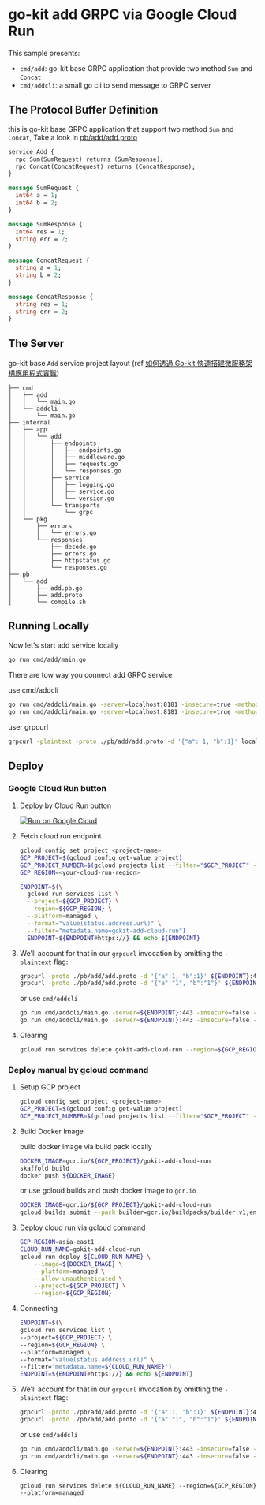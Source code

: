 # go-kit add GRPC via Google Cloud Run




This sample presents:
- `cmd/add`: go-kit base GRPC application that provide two method `Sum` and `Concat`
- `cmd/addcli`: a small go cli to send message to GRPC server

## The Protocol Buffer Definition

this is go-kit base GRPC application that support two method `Sum` and `Concat`, Take a look in [pb/add/add.proto](pb/add/add.proto)

```protobuf
service Add {
  rpc Sum(SumRequest) returns (SumResponse);
  rpc Concat(ConcatRequest) returns (ConcatResponse);
}

message SumRequest {
  int64 a = 1;
  int64 b = 2;
}

message SumResponse {
  int64 res = 1;
  string err = 2;
}

message ConcatRequest {
  string a = 1;
  string b = 2;
}

message ConcatResponse {
  string res = 1;
  string err = 2;
}
```

## The Server

go-kit base `Add` service project layout (ref [如何透過 Go-kit 快速搭建微服務架構應用程式實戰](https://www.slideshare.net/cagechung/gokit-239269720))

```
├── cmd
│   ├── add
│   │   └── main.go
│   └── addcli
│       └── main.go
├── internal
│   ├── app
│   │   └── add
│   │       ├── endpoints
│   │       │   ├── endpoints.go
│   │       │   ├── middleware.go
│   │       │   ├── requests.go
│   │       │   └── responses.go
│   │       ├── service
│   │       │   ├── logging.go
│   │       │   ├── service.go
│   │       │   └── version.go
│   │       └── transports
│   │           └── grpc
│   └── pkg
│       ├── errors
│       │   └── errors.go
│       └── responses
│           ├── decode.go
│           ├── errors.go
│           ├── httpstatus.go
│           └── responses.go
├── pb
│   └── add
│       ├── add.pb.go
│       ├── add.proto
│       └── compile.sh
```

## Running Locally

Now let's start add service locally

```sh
go run cmd/add/main.go
```

There are tow way you connect add GRPC service

use cmd/addcli 
```sh
go run cmd/addcli/main.go -server=localhost:8181 -insecure=true -method=sum 1 1
go run cmd/addcli/main.go -server=localhost:8181 -insecure=true -method=concat 1 1
```

user grpcurl
```sh
grpcurl -plaintext -proto ./pb/add/add.proto -d '{"a": 1, "b":1}' localhost:8181 pb.Add.Sum
```

## Deploy

### Google Cloud Run button

1. Deploy by Cloud Run button

    [![Run on Google Cloud](https://deploy.cloud.run/button.svg)](https://deploy.cloud.run)

2. Fetch cloud run endpoint

    ```sh
    gcloud config set project <project-name>
    GCP_PROJECT=$(gcloud config get-value project)
    GCP_PROJECT_NUMBER=$(gcloud projects list --filter="$GCP_PROJECT" --format="value(PROJECT_NUMBER)")
    GCP_REGION=<your-cloud-run-region>

    ENDPOINT=$(\
      gcloud run services list \
      --project=${GCP_PROJECT} \
      --region=${GCP_REGION} \
      --platform=managed \
      --format="value(status.address.url)" \
      --filter="metadata.name=gokit-add-cloud-run") 
      ENDPOINT=${ENDPOINT#https://} && echo ${ENDPOINT}
    ```

3. We'll account for that in our `grpcurl` invocation by omitting the `-plaintext` flag:

    ```sh
    grpcurl -proto ./pb/add/add.proto -d '{"a":1, "b":1}' ${ENDPOINT}:443 pb.Add.Sum
    grpcurl -proto ./pb/add/add.proto -d '{"a":"1", "b":"1"}' ${ENDPOINT}:443 pb.Add.Concat
    ```

    or use `cmd/addcli`

    ```sh
    go run cmd/addcli/main.go -server=${ENDPOINT}:443 -insecure=false -method=sum 1 1
    go run cmd/addcli/main.go -server=${ENDPOINT}:443 -insecure=false -method=concat 1 1
    ```

4. Clearing
    ```sh
    gcloud run services delete gokit-add-cloud-run --region=${GCP_REGION} --platform=managed
    ```

### Deploy manual by gcloud command

1. Setup GCP project

    ```sh
    gcloud config set project <project-name>
    GCP_PROJECT=$(gcloud config get-value project)
    GCP_PROJECT_NUMBER=$(gcloud projects list --filter="$GCP_PROJECT" --format="value(PROJECT_NUMBER)")
    ```

1. Build Docker Image

    build docker image via build pack locally

    ```sh
    DOCKER_IMAGE=gcr.io/${GCP_PROJECT}/gokit-add-cloud-run
    skaffold build
    docker push ${DOCKER_IMAGE}
    ```

    or use gcloud builds and push docker image to `gcr.io`

    ```sh
    DOCKER_IMAGE=gcr.io/${GCP_PROJECT}/gokit-add-cloud-run
    gcloud builds submit --pack builder=gcr.io/buildpacks/builder:v1,env=GOOGLE_BUILDABLE=cmd/add/main.go,image=${DOCKER_IMAGE}
    ```

1. Deploy cloud run via gcloud command

    ```sh
    GCP_REGION=asia-east1
    CLOUD_RUN_NAME=gokit-add-cloud-run
    gcloud run deploy ${CLOUD_RUN_NAME} \
        --image=${DOCKER_IMAGE} \
        --platform=managed \
        --allow-unauthenticated \
        --project=${GCP_PROJECT} \
        --region=${GCP_REGION}
    ```

1. Connecting

    ```sh
    ENDPOINT=$(\
    gcloud run services list \
    --project=${GCP_PROJECT} \
    --region=${GCP_REGION} \
    --platform=managed \
    --format="value(status.address.url)" \
    --filter="metadata.name=${CLOUD_RUN_NAME}") 
    ENDPOINT=${ENDPOINT#https://} && echo ${ENDPOINT}
    ```

1. We'll account for that in our `grpcurl` invocation by omitting the `-plaintext` flag:

    ```sh
    grpcurl -proto ./pb/add/add.proto -d '{"a":1, "b":1}' ${ENDPOINT}:443 pb.Add.Sum
    grpcurl -proto ./pb/add/add.proto -d '{"a":"1", "b":"1"}' ${ENDPOINT}:443 pb.Add.Concat
    ```

    or use `cmd/addcli`

    ```sh
    go run cmd/addcli/main.go -server=${ENDPOINT}:443 -insecure=false -method=sum 1 1
    go run cmd/addcli/main.go -server=${ENDPOINT}:443 -insecure=false -method=concat 1 1
    ```

1. Clearing
    ```
    gcloud run services delete ${CLOUD_RUN_NAME} --region=${GCP_REGION} --platform=managed
    ```